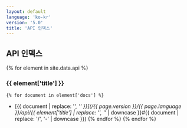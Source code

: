```yaml
---
layout: default
language: 'ko-kr'
version: '5.0'
title: 'API 인덱스'
---
```


## API 인덱스
{% for element in site.data.api %}
### {{ element['title'] }}

    {% for document in element['docs'] %}
* [{{ document | replace: '_', '\' }}](/{{ page.version }}/{{ page.language }}/api/{{ element['title'] | replace: '\', '_' | downcase }}#{{ document | replace: '/', '-' | downcase }})
    {% endfor %}
{% endfor %}
